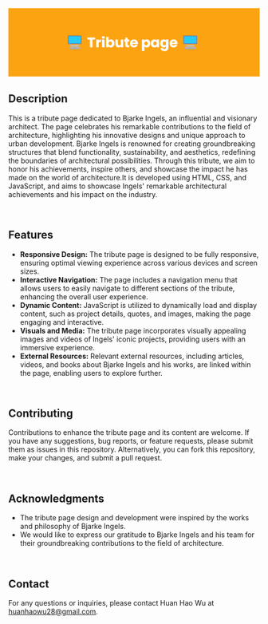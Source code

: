 <img src="/TributePage banner.png" alt="Yellow banner for tribute page" style="pointer-events: none">

## Description
This is a tribute page dedicated to Bjarke Ingels, an influential and visionary architect. The page celebrates his remarkable contributions to the field of architecture, highlighting his innovative designs and unique approach to urban development. Bjarke Ingels is renowned for creating groundbreaking structures that blend functionality, sustainability, and aesthetics, redefining the boundaries of architectural possibilities. Through this tribute, we aim to honor his achievements, inspire others, and showcase the impact he has made on the world of architecture.It is developed using HTML, CSS, and JavaScript, and aims to showcase Ingels' remarkable architectural achievements and his impact on the industry.

<br>

## Features
- **Responsive Design:** The tribute page is designed to be fully responsive, ensuring optimal viewing experience across various devices and screen sizes.
- **Interactive Navigation:** The page includes a navigation menu that allows users to easily navigate to different sections of the tribute, enhancing the overall user experience.
- **Dynamic Content:** JavaScript is utilized to dynamically load and display content, such as project details, quotes, and images, making the page engaging and interactive.
- **Visuals and Media:** The tribute page incorporates visually appealing images and videos of Ingels' iconic projects, providing users with an immersive experience.
- **External Resources:** Relevant external resources, including articles, videos, and books about Bjarke Ingels and his works, are linked within the page, enabling users to explore further.

<br>

## Contributing
Contributions to enhance the tribute page and its content are welcome. If you have any suggestions, bug reports, or feature requests, please submit them as issues in this repository. Alternatively, you can fork this repository, make your changes, and submit a pull request.

<br>

## Acknowledgments
- The tribute page design and development were inspired by the works and philosophy of Bjarke Ingels.
- We would like to express our gratitude to Bjarke Ingels and his team for their groundbreaking contributions to the field of architecture.

<br>

## Contact
For any questions or inquiries, please contact Huan Hao Wu at huanhaowu28@gmail.com.

